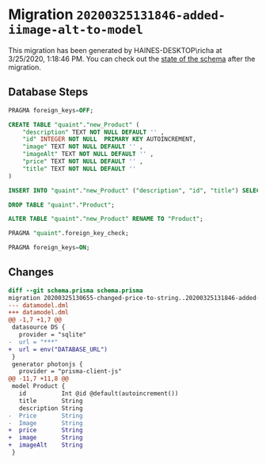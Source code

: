 # Migration `20200325131846-added-iimage-alt-to-model`

This migration has been generated by HAINES-DESKTOP\richa at 3/25/2020, 1:18:46 PM.
You can check out the [state of the schema](./schema.prisma) after the migration.

## Database Steps

```sql
PRAGMA foreign_keys=OFF;

CREATE TABLE "quaint"."new_Product" (
    "description" TEXT NOT NULL DEFAULT '' ,
    "id" INTEGER NOT NULL  PRIMARY KEY AUTOINCREMENT,
    "image" TEXT NOT NULL DEFAULT '' ,
    "imageAlt" TEXT NOT NULL DEFAULT '' ,
    "price" TEXT NOT NULL DEFAULT '' ,
    "title" TEXT NOT NULL DEFAULT '' 
) 

INSERT INTO "quaint"."new_Product" ("description", "id", "title") SELECT "description", "id", "title" FROM "quaint"."Product"

DROP TABLE "quaint"."Product";

ALTER TABLE "quaint"."new_Product" RENAME TO "Product";

PRAGMA "quaint".foreign_key_check;

PRAGMA foreign_keys=ON;
```

## Changes

```diff
diff --git schema.prisma schema.prisma
migration 20200325130655-changed-price-to-string..20200325131846-added-iimage-alt-to-model
--- datamodel.dml
+++ datamodel.dml
@@ -1,7 +1,7 @@
 datasource DS {
   provider = "sqlite"
-  url = "***"
+  url = env("DATABASE_URL")
 }
 generator photonjs {
   provider = "prisma-client-js"
@@ -11,7 +11,8 @@
 model Product {
   id          Int @id @default(autoincrement())
   title       String
   description String
-  Price       String
-  Image       String
+  price       String
+  image       String
+  imageAlt    String
 }
```


